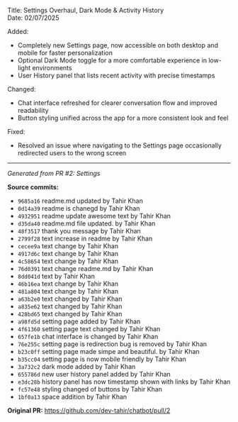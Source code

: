 Title: Settings Overhaul, Dark Mode & Activity History  
Date: 02/07/2025  

Added:  
- Completely new Settings page, now accessible on both desktop and mobile for faster personalization  
- Optional Dark Mode toggle for a more comfortable experience in low-light environments  
- User History panel that lists recent activity with precise timestamps  

Changed:  
- Chat interface refreshed for clearer conversation flow and improved readability  
- Button styling unified across the app for a more consistent look and feel  

Fixed:  
- Resolved an issue where navigating to the Settings page occasionally redirected users to the wrong screen

---
*Generated from PR #2: Settings*

**Source commits:**
- `9685a16` readme.md updated by Tahir Khan
- `0d14a39` readme is chanegd by Tahir Khan
- `4932951` readme update awesome text by Tahir Khan
- `d35da40` readme.md file updated. by Tahir Khan
- `48f3517` thank you message by Tahir Khan
- `2799f28` text increase in readme by Tahir Khan
- `cecee9a` text change by Tahir Khan
- `4917d6c` text change by Tahir Khan
- `4c58654` text change by Tahir Khan
- `76d0391` text change readme.md by Tahir Khan
- `8dd041d` text by Tahir Khan
- `46b16ea` text change by Tahir Khan
- `481a804` text change by Tahir Khan
- `a63b2e0` text changed by Tahir Khan
- `a835e62` text changed by Tahir Khan
- `428bd65` text changed by Tahir Khan
- `a98fd5d` setting page added by Tahir Khan
- `4f61360` setting page text changed by Tahir Khan
- `657fe1b` chat interface is changed by Tahir Khan
- `76e255c` setting page is redirection bug is removed by Tahir Khan
- `b23c0ff` setting page made simpe and beautiful. by Tahir Khan
- `b35cc04` setting page is now mobile friendly by Tahir Khan
- `3a732c2` dark mode added by Tahir Khan
- `655786d` new user history panel added by Tahir Khan
- `e3dc28b` history panel has now timestamp shown with links by Tahir Khan
- `fc57e48` styling changed of buttons by Tahir Khan
- `1bf0a13` space addition by Tahir Khan

**Original PR:** https://github.com/dev-tahir/chatbot/pull/2
